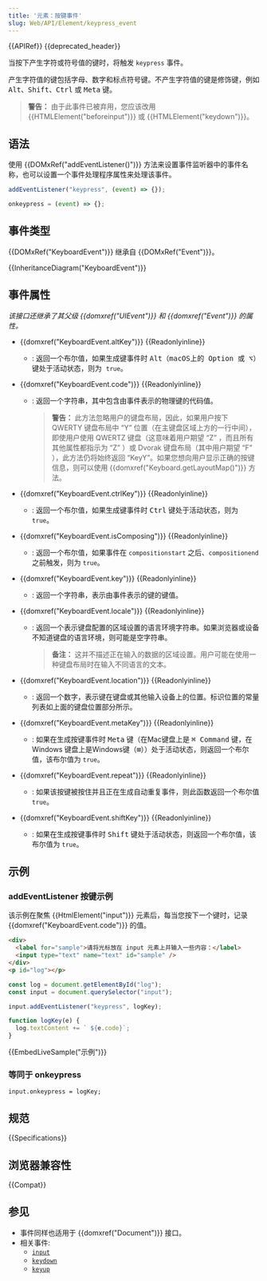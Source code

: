 ```yaml
---
title: '元素：按键事件'
slug: Web/API/Element/keypress_event
---
```


{{APIRef}} {{deprecated_header}}

当按下产生字符或符号值的键时，将触发 `keypress` 事件。

产生字符值的键包括字母、数字和标点符号键。不产生字符值的键是修饰键，例如 <kbd>Alt</kbd>、<kbd>Shift</kbd>、<kbd>Ctrl</kbd> 或 <kbd>Meta</kbd> 键。

> **警告：** 由于此事件已被弃用，您应该改用 {{HTMLElement("beforeinput")}} 或 {{HTMLElement("keydown")}}。

## 语法

使用 {{DOMxRef("addEventListener()")}} 方法来设置事件监听器中的事件名称，也可以设置一个事件处理程序属性来处理该事件。

```js
addEventListener("keypress", (event) => {});

onkeypress = (event) => {};
```

## 事件类型

{{DOMxRef("KeyboardEvent")}} 继承自 {{DOMxRef("Event")}}。

{{InheritanceDiagram("KeyboardEvent")}}

## 事件属性

_该接口还继承了其父级 {{domxref("UIEvent")}} 和 {{domxref("Event")}} 的属性。_

- {{domxref("KeyboardEvent.altKey")}} {{Readonlyinline}}

  - : 返回一个布尔值，如果生成键事件时 <kbd>Alt</kdb>（macOS上的 <kbd>Option</kbd> 或 <kbd>⌥</kbd>）键处于活动状态，则为 `true`。

- {{domxref("KeyboardEvent.code")}} {{Readonlyinline}}

  - : 返回一个字符串，其中包含由事件表示的物理键的代码值。

    > **警告：** 此方法忽略用户的键盘布局，因此，如果用户按下 QWERTY 键盘布局中 “Y” 位置（在主键盘区域上方的一行中间），即使用户使用 QWERTZ 键盘（这意味着用户期望 “Z” ，而且所有其他属性都指示为 “Z” ）或 Dvorak 键盘布局（其中用户期望 “F” ），此方法仍将始终返回   “KeyY”。如果您想向用户显示正确的按键信息，则可以使用 {{domxref("Keyboard.getLayoutMap()")}} 方法。

- {{domxref("KeyboardEvent.ctrlKey")}} {{Readonlyinline}}

  - : 返回一个布尔值，如果生成键事件时 <kbd>Ctrl</kbd> 键处于活动状态，则为 `true`。

- {{domxref("KeyboardEvent.isComposing")}} {{Readonlyinline}}
  - : 返回一个布尔值，如果事件在 `compositionstart` 之后、`compositionend` 之前触发，则为 `true`。

- {{domxref("KeyboardEvent.key")}} {{Readonlyinline}}
  - : 返回一个字符串，表示由事件表示的键的键值。

- {{domxref("KeyboardEvent.locale")}} {{Readonlyinline}}

  - : 返回一个表示键盘配置的区域设置的语言环境字符串。如果浏览器或设备不知道键盘的语言环境，则可能是空字符串。

    > **备注：** 这并不描述正在输入的数据的区域设置。用户可能在使用一种键盘布局时在输入不同语言的文本。

- {{domxref("KeyboardEvent.location")}} {{Readonlyinline}}
  - : 返回一个数字，表示键在键盘或其他输入设备上的位置。标识位置的常量列表如上面的键盘位置部分所示。

- {{domxref("KeyboardEvent.metaKey")}} {{Readonlyinline}}

  - : 如果在生成按键事件时 <kbd>Meta</kbd> 键（在Mac键盘上是 <kbd>⌘ Command</kbd> 键，在 Windows 键盘上是Windows键（<kbd>⊞</kbd>））处于活动状态，则返回一个布尔值，该布尔值为 `true`。

- {{domxref("KeyboardEvent.repeat")}} {{Readonlyinline}}
  - : 如果该按键被按住并且正在生成自动重复事件，则此函数返回一个布尔值 `true`。

- {{domxref("KeyboardEvent.shiftKey")}} {{Readonlyinline}}

  - : 如果在生成按键事件时 <kbd>Shift</kbd> 键处于活动状态，则返回一个布尔值，该布尔值为 `true`。

## 示例

### addEventListener 按键示例

该示例在聚焦 {{HtmlElement("input")}} 元素后，每当您按下一个键时，记录 {{domxref("KeyboardEvent.code")}} 的值。

```html
<div>
  <label for="sample">请将光标放在 input 元素上并输入一些内容：</label>
  <input type="text" name="text" id="sample" />
</div>
<p id="log"></p>
```

```js
const log = document.getElementById("log");
const input = document.querySelector("input");

input.addEventListener("keypress", logKey);

function logKey(e) {
  log.textContent += ` ${e.code}`;
}
```

{{EmbedLiveSample("示例")}}

### 等同于 onkeypress

```js-nolint
input.onkeypress = logKey;
```

## 规范

{{Specifications}}

## 浏览器兼容性

{{Compat}}

## 参见

- 事件同样也适用于 {{domxref("Document")}} 接口。
- 相关事件:
  - [`input`](/ja/docs/Web/API/HTMLElement/input_event)
  - [`keydown`](/ja/docs/Web/API/Element/keydown_event)
  - [`keyup`](/ja/docs/Web/API/Element/keyup_event)
